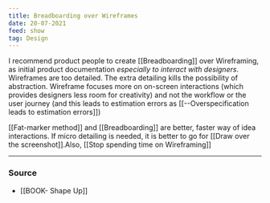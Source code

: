 ```yaml
---
title: Breadboarding over Wireframes
date: 20-07-2021
feed: show
tag: Design
---
```


I recommend product people to create [[Breadboarding]] over Wireframing, as initial product documentation _especially to interact with designers_. Wireframes are too detailed. The extra detailing kills the possibility of abstraction. Wireframe focuses more on on-screen interactions (which provides designers less room for creativity) and not the workflow or the user journey (and this leads to estimation errors as [[--Overspecification leads to estimation errors]])

[[Fat-marker method]] and [[Breadboarding]] are better, faster way of idea interactions. If micro detailing is needed, it is better to go for [[Draw over the screenshot]].Also, [[Stop spending time on Wireframing]]

---
### Source
- [[BOOK- Shape Up]]